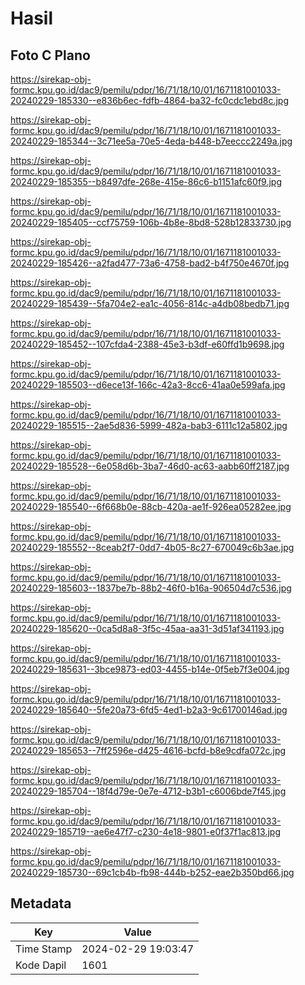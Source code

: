 # Hasil

## Foto C Plano

https://sirekap-obj-formc.kpu.go.id/dac9/pemilu/pdpr/16/71/18/10/01/1671181001033-20240229-185330--e836b6ec-fdfb-4864-ba32-fc0cdc1ebd8c.jpg

https://sirekap-obj-formc.kpu.go.id/dac9/pemilu/pdpr/16/71/18/10/01/1671181001033-20240229-185344--3c71ee5a-70e5-4eda-b448-b7eeccc2249a.jpg

https://sirekap-obj-formc.kpu.go.id/dac9/pemilu/pdpr/16/71/18/10/01/1671181001033-20240229-185355--b8497dfe-268e-415e-86c6-b1151afc60f9.jpg

https://sirekap-obj-formc.kpu.go.id/dac9/pemilu/pdpr/16/71/18/10/01/1671181001033-20240229-185405--ccf75759-106b-4b8e-8bd8-528b12833730.jpg

https://sirekap-obj-formc.kpu.go.id/dac9/pemilu/pdpr/16/71/18/10/01/1671181001033-20240229-185426--a2fad477-73a6-4758-bad2-b4f750e4670f.jpg

https://sirekap-obj-formc.kpu.go.id/dac9/pemilu/pdpr/16/71/18/10/01/1671181001033-20240229-185439--5fa704e2-ea1c-4056-814c-a4db08bedb71.jpg

https://sirekap-obj-formc.kpu.go.id/dac9/pemilu/pdpr/16/71/18/10/01/1671181001033-20240229-185452--107cfda4-2388-45e3-b3df-e60ffd1b9698.jpg

https://sirekap-obj-formc.kpu.go.id/dac9/pemilu/pdpr/16/71/18/10/01/1671181001033-20240229-185503--d6ece13f-166c-42a3-8cc6-41aa0e599afa.jpg

https://sirekap-obj-formc.kpu.go.id/dac9/pemilu/pdpr/16/71/18/10/01/1671181001033-20240229-185515--2ae5d836-5999-482a-bab3-6111c12a5802.jpg

https://sirekap-obj-formc.kpu.go.id/dac9/pemilu/pdpr/16/71/18/10/01/1671181001033-20240229-185528--6e058d6b-3ba7-46d0-ac63-aabb60ff2187.jpg

https://sirekap-obj-formc.kpu.go.id/dac9/pemilu/pdpr/16/71/18/10/01/1671181001033-20240229-185540--6f668b0e-88cb-420a-ae1f-926ea05282ee.jpg

https://sirekap-obj-formc.kpu.go.id/dac9/pemilu/pdpr/16/71/18/10/01/1671181001033-20240229-185552--8ceab2f7-0dd7-4b05-8c27-670049c6b3ae.jpg

https://sirekap-obj-formc.kpu.go.id/dac9/pemilu/pdpr/16/71/18/10/01/1671181001033-20240229-185603--1837be7b-88b2-46f0-b16a-906504d7c536.jpg

https://sirekap-obj-formc.kpu.go.id/dac9/pemilu/pdpr/16/71/18/10/01/1671181001033-20240229-185620--0ca5d8a8-3f5c-45aa-aa31-3d51af341193.jpg

https://sirekap-obj-formc.kpu.go.id/dac9/pemilu/pdpr/16/71/18/10/01/1671181001033-20240229-185631--3bce9873-ed03-4455-b14e-0f5eb7f3e004.jpg

https://sirekap-obj-formc.kpu.go.id/dac9/pemilu/pdpr/16/71/18/10/01/1671181001033-20240229-185640--5fe20a73-6fd5-4ed1-b2a3-9c61700146ad.jpg

https://sirekap-obj-formc.kpu.go.id/dac9/pemilu/pdpr/16/71/18/10/01/1671181001033-20240229-185653--7ff2596e-d425-4616-bcfd-b8e9cdfa072c.jpg

https://sirekap-obj-formc.kpu.go.id/dac9/pemilu/pdpr/16/71/18/10/01/1671181001033-20240229-185704--18f4d79e-0e7e-4712-b3b1-c6006bde7f45.jpg

https://sirekap-obj-formc.kpu.go.id/dac9/pemilu/pdpr/16/71/18/10/01/1671181001033-20240229-185719--ae6e47f7-c230-4e18-9801-e0f37f1ac813.jpg

https://sirekap-obj-formc.kpu.go.id/dac9/pemilu/pdpr/16/71/18/10/01/1671181001033-20240229-185730--69c1cb4b-fb98-444b-b252-eae2b350bd66.jpg


## Metadata

| Key        | Value               |
| ---------- | ------------------- |
| Time Stamp | 2024-02-29 19:03:47 |
| Kode Dapil | 1601                |




